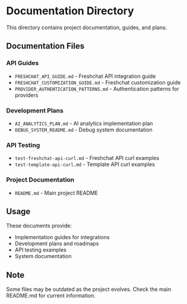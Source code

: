 # Documentation Directory

This directory contains project documentation, guides, and plans.

## Documentation Files

### API Guides
- `FRESHCHAT_API_GUIDE.md` - Freshchat API integration guide
- `FRESHCHAT_CUSTOMIZATION_GUIDE.md` - Freshchat customization guide
- `PROVIDER_AUTHENTICATION_PATTERNS.md` - Authentication patterns for providers

### Development Plans
- `AI_ANALYTICS_PLAN.md` - AI analytics implementation plan
- `DEBUG_SYSTEM_README.md` - Debug system documentation

### API Testing
- `test-freshchat-api-curl.md` - Freshchat API curl examples
- `test-template-api-curl.md` - Template API curl examples

### Project Documentation
- `README.md` - Main project README

## Usage

These documents provide:
- Implementation guides for integrations
- Development plans and roadmaps
- API testing examples
- System documentation

## Note

Some files may be outdated as the project evolves. Check the main README.md for current information.
